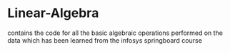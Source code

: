 # Linear-Algebra
contains the code for all the basic algebraic operations performed on the data which has been learned from the infosys springboard course
